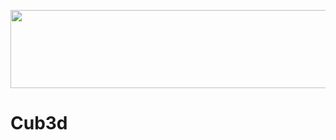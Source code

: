 <p align="center">
  <img width=700 height=125 src="https://github.com/lpaube/Cub3d/blob/main/img/cubed1.png">
</p>

# Cub3d
